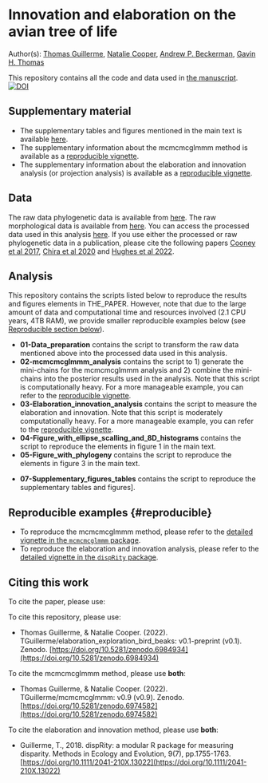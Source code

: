 # Innovation and elaboration on the avian tree of life

Author(s): [Thomas Guillerme](https://github/TGuillerme), [Natalie Cooper](http://nhcooper123.github.io/), [Andrew P. Beckerman](https://andbeck.github.io/beckslab/), [Gavin H. Thomas](https://www.sheffield.ac.uk/biosciences/people/academic-staff/gavin-thomas)

This repository contains all the code and data used in [the manuscript]().
[![DOI](https://zenodo.org/badge/337779300.svg)](https://zenodo.org/badge/latestdoi/337779300)
<!-- Preprint link: [![DOI](https://zenodo.org/badge/102496441.svg)](https://zenodo.org/badge/latestdoi/102496441) -->

## Supplementary material

 * The supplementary tables and figures mentioned in the main text is available [here]().
 * The supplementary information about the mcmcmcglmmm method is available as a [reproducible vignette](https://raw.rawgit.net/TGuillerme/mcmcmcglmmm/main/inst/MCMCglmm_mini_chains.html).
 * The supplementary information about the elaboration and innovation analysis (or projection analysis) is available as a [reproducible vignette](https://raw.rawgit.net/TGuillerme/dispRity/master/inst/vignettes/Projection_analysis.html).

## Data
The raw data phylogenetic data is available from [here](https://birdtree.org/).
The raw morphological data is available from [here]().<!-- TODO: add link to beak data -->
You can access the processed data used in this analysis [here](https://figshare.com/articles/dataset/Innovation_and_elaboration_on_the_avian_tree_of_life/20480355).
If you use either the processed or raw phylogenetic data in a publication, please cite the following papers [Cooney et al 2017](https://www.nature.com/articles/nature21074), [Chira et al 2020](https://royalsocietypublishing.org/doi/full/10.1098/rspb.2020.1585) and [Hughes et al 2022](https://onlinelibrary.wiley.com/doi/full/10.1111/ele.13905).

## Analysis
This repository contains the scripts listed below to reproduce the results and figures elements in THE_PAPER.
However, note that due to the large amount of data and computational time and resources involved (2.1 CPU years, 4TB RAM), we provide smaller reproducible examples below (see [Reproducible section below](#reproducible)).

 * **01-Data_preparation** contains the script to transform the raw data mentioned above into the processed data used in this analysis.
 * **02-mcmcmcglmmm_analysis** contains the script to 1) generate the mini-chains for the mcmcmcglmmm analysis and 2) combine the mini-chains into the posterior results used in the analysis. Note that this script is computationally heavy. For a more manageable example, you can refer to the [reproducible vignette](https://raw.rawgit.net/TGuillerme/mcmcmcglmmm/main/inst/MCMCglmm_mini_chains.html).
 * **03-Elaboration_innovation_analysis** contains the script to measure the elaboration and innovation. Note that this script is moderately computationally heavy. For a more manageable example, you can refer to the [reproducible vignette](https://raw.rawgit.net/TGuillerme/dispRity/master/inst/vignettes/Projection_analysis.html).
 * **04-Figure_with_ellipse_scalling_and_8D_histograms** contains the script to reproduce the elements in figure 1 in the main text.
 * **05-Figure_with_phylogeny** contains the script to reproduce the elements in figure 3 in the main text.
 <!-- * **06-Figure_with_correlations**  contains the script to reproduce the elements in figure 2 in the main text. -->
 * **07-Supplementary_figures_tables** contains the script to reproduce the supplementary tables and figures].

## Reproducible examples {#reproducible}
 * To reproduce the mcmcmcglmmm method, please refer to the [detailed vignette in the `mcmcmcglmmm` package](https://github.com/TGuillerme/mcmcmcglmmm/blob/main/inst/MCMCglmm_mini_chains.Rmd).
 * To reproduce the elaboration and innovation analysis, please refer to the [detailed vignette in the `dispRity` package](https://github.com/TGuillerme/dispRity/blob/MCMCglmm/inst/vignettes/Projection_analysis.Rmd).


## Citing this work

To cite the paper, please use:
<!-- Paper cite (link to cite formats) -->

To cite this repository, please use:
 * Thomas Guillerme, & Natalie Cooper. (2022). TGuillerme/elaboration_exploration_bird_beaks: v0.1-preprint (v0.1). Zenodo. [https://doi.org/10.5281/zenodo.6984934](https://doi.org/10.5281/zenodo.6984934)

To cite the mcmcmcglmmm method, please use **both**:
 <!-- Paper cite (link to cite formats) -->
 * Thomas Guillerme, & Natalie Cooper. (2022). TGuillerme/mcmcmcglmmm: v0.9 (v0.9). Zenodo. [https://doi.org/10.5281/zenodo.6974582](https://doi.org/10.5281/zenodo.6974582)

To cite the elaboration and innovation method, please use **both**:
 <!-- Paper cite (link to cite formats) -->
 * Guillerme, T., 2018. dispRity: a modular R package for measuring disparity. Methods in Ecology and Evolution, 9(7), pp.1755-1763. [https://doi.org/10.1111/2041-210X.13022](https://doi.org/10.1111/2041-210X.13022)

